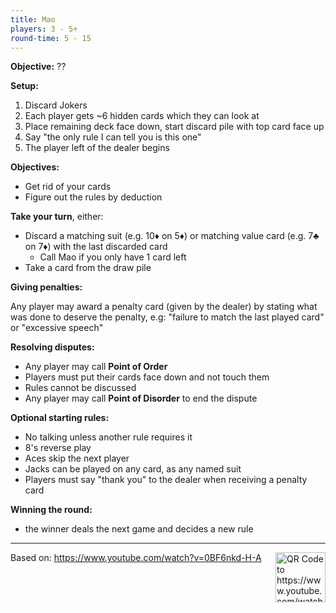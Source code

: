 ```yaml
---
title: Mao
players: 3 - 5+
round-time: 5 - 15
---
```


**Objective:** ??

**Setup:**

1. Discard Jokers
2. Each player gets ~6 hidden cards which they can look at
3. Place remaining deck face down, start discard pile with top card face up
4. Say "the only rule I can tell you is this one"
5. The player left of the dealer begins

<!--split-->

**Objectives:**

- Get rid of your cards
- Figure out the rules by deduction

**Take your turn**, either:

- Discard a matching suit (e.g. 10♦ on 5♦) or matching value card (e.g. 7♣ on 7♦) with the last discarded card
    - Call Mao if you only have 1 card left
- Take a card from the draw pile

**Giving penalties:**

Any player may award a penalty card (given by the dealer) by stating what was done to deserve the penalty, e.g: "failure to match the last played card" or "excessive speech"

**Resolving disputes:**

- Any player may call **Point of Order**
- Players must put their cards face down and not touch them
- Rules cannot be discussed
- Any player may call **Point of Disorder** to end the dispute

**Optional starting rules:**

- No talking unless another rule requires it
- 8's reverse play
- Aces skip the next player
- Jacks can be played on any card, as any named suit
- Players must say "thank you" to the dealer when receiving a penalty card

**Winning the round:**

- the winner deals the next game and decides a new rule
---

<img alt="QR Code to https://www.youtube.com/watch?v=0BF6nkd-H-A" src="/api/qrcodes/aHR0cHM6Ly93d3cueW91dHViZS5jb20vd2F0Y2g_dj0wQkY2bmtkLUgtQQ" style="width: 5rem; float: right; margin: 0 0 1rem 1rem;">

Based on: https://www.youtube.com/watch?v=0BF6nkd-H-A
